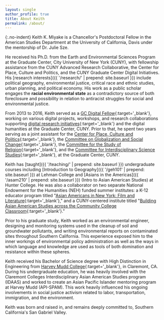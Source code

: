 ```yaml
---
layout: single
author_profile: true
title: About Keith
permalink: /about/
---
```



{:.no-indent}
Keith K. Miyake is a Chancellor's Postdoctoral Fellow in the American Studies Department at the University of California, Davis under the mentorship of Dr. Julie Sze.

He received his Ph.D. from the Earth and Environmental Sciences Program at the Graduate Center, City University of New York (CUNY), with fellowship assistance from the CUNY Advanced Research Collaborative, the Center for Place, Culture and Politics, and the CUNY Graduate Center Digital Initiatives. His [research interests]({{ '/research/' | prepend: site.baseurl }}) include political geography, environmental justice, critical race and ethnic studies, urban planning, and political economy. His work as a public scholar engages the __racial environmental state__ as a contradictory source of both foreclosure and possibility in relation to antiracist struggles for social and environmental justice.

From 2013 to 2016, Keith served as a [GC Digital Fellow](http://digitalfellows.commons.gc.cuny.edu){:target='_blank'}, working on various digital projects, workshops, and research collaborations supporting [digital research initiatives](http://gcdi.commons.gc.cuny.edu){:target='_blank'} and the digital humanities at the Graduate Center, CUNY. Prior to that, he spent two years serving as a joint assistant for the [Center for Place, Culture and Politics](http://pcp.gc.cuny.edu){:target='_blank'}, the [Committee on Globalization and Social Change](http://globalization.gc.cuny.edu){:target='_blank'}, the [Committee for the Study of Religion](http://studyofreligion.gc.cuny.edu){:target='_blank'}, and the [Committee for Interdisciplinary Science Studies](http://sciencestudies.gc.cuny.edu){:target='_blank'}, at the Graduate Center, CUNY.

Keith has [taught]({{ '/teaching/' | prepend: site.baseurl }}) undergraduate courses including [Introduction to Geography]({{ '/geh101' | prepend: site.baseurl }}) at Lehman College and [Asians in the Americas]({{ '/asam210' | prepend: site.baseurl }}) (Intro to Asian American Studies) at Hunter College. He was also a collaborator on two separate National Endowment for the Humanities (NEH) funded summer institutes: a K-12 educator program titled "[Asian Americans in New York: Film and Literature](http://asianamericanyc.hunter.cuny.edu/){:target='_blank'}," and a CUNY-centered institute titled "[Building Asian American Studies across the Community College Classroom](https://buildingaas.commons.gc.cuny.edu/){:target='_blank'}."

Prior to his graduate study, Keith worked as an environmental engineer, designing and monitoring systems used in the cleanup of soil and groundwater pollutants, and writing environmental reports on contaminated sites throughout Southern California. This experience exposed him to the inner workings of environmental policy administration as well as the ways in which language and knowledge are used as tools of both domination and resistance within these spheres.

Keith received his Bachelor of Science degree with High Distinction in Engineering from [Harvey Mudd College](http://www.hmc.edu){:target='_blank'}, in Claremont, CA. During his undergraduate education, he was heavily involved with the Claremont Colleges Interdisciplinary Asian American Studies program (IDAAS) and worked to create an Asian Pacific Islander mentoring program at Harvey Mudd (API-SPAM). This work heavily influenced his ongoing involvements in social justice activism related to labor, transportation, immigration, and the environment.

Keith was born and raised in, and remains deeply committed to, Southern California's San Gabriel Valley.
